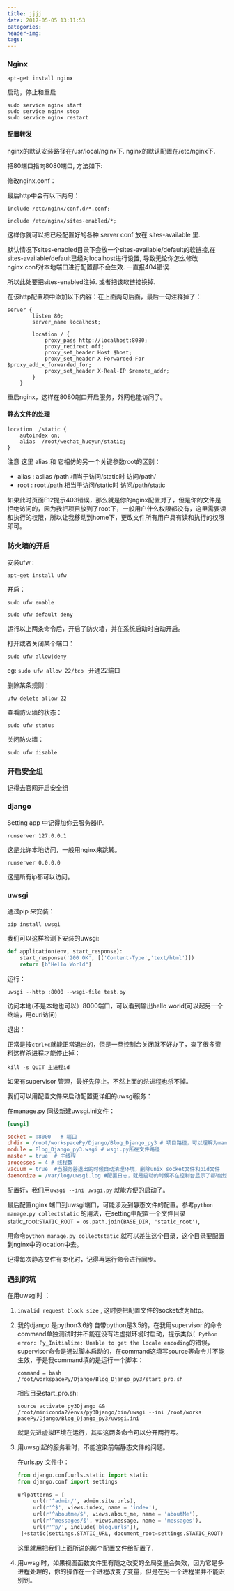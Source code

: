 ```yaml
---
title: jjjj
date: 2017-05-05 13:11:53
categories:
header-img:
tags:
---
```


### Nginx

`apt-get install nginx`

启动，停止和重启

```
sudo service nginx start
sudo service nginx stop
sudo service nginx restart
```

#### 配置转发

nginx的默认安装路径在/usr/local/nginx下. 
nginx的默认配置在/etc/nginx下.

把80端口指向8080端口, 方法如下:

修改nginx.conf：

最后http中会有以下两句：

`include /etc/nginx/conf.d/*.conf;`

`include /etc/nginx/sites-enabled/*;`

这样你就可以把已经配置好的各种 server conf 放在 sites-available 里.

默认情况下sites-enabled目录下会放一个sites-available/default的软链接,在sites-available/default已经对localhost进行设置, 导致无论你怎么修改nginx.conf对本地端口进行配置都不会生效. 一直报404错误.

所以此处要把sites-enabled注掉. 或者把该软链接换掉.



在该http配置项中添加以下内容：在上面两句后面，最后一句注释掉了：

```
server {
        listen 80;
        server_name localhost;

        location / {
            proxy_pass http://localhost:8080;
            proxy_redirect off;
            proxy_set_header Host $host;
            proxy_set_header X-Forwarded-For $proxy_add_x_forwarded_for;
            proxy_set_header X-Real-IP $remote_addr;
        }
    }
```

重启nginx，这样在8080端口开启服务，外网也能访问了。



#### 静态文件的处理

```nginx
location  /static {  
    autoindex on;  
    alias  /root/wechat_huoyun/static;  
} 
```

注意 这里 alias 和 它相仿的另一个关键参数root的区别：

* alias :  aslias /path  相当于访问/static时 访问/path/
* root :   root  /path   相当于访问/static时 访问/path/static



如果此时页面F12提示403错误，那么就是你的nginx配置对了，但是你的文件是拒绝访问的，因为我把项目放到了root下，一般用户什么权限都没有，这里需要读和执行的权限，所以让我移动到home下，更改文件所有用户具有读和执行的权限即可。






### 防火墙的开启

安装ufw :

`apt-get install ufw`

开启：

`sudo ufw enable`

 `sudo ufw default deny`

运行以上两条命令后，开启了防火墙，并在系统启动时自动开启。

打开或者关闭某个端口：

`sudo ufw allow|deny `

eg: `sudo ufw allow 22/tcp `       开通22端口

删除某条规则：

```
ufw delete allow 22
```

查看防火墙的状态：

`sudo ufw status`

关闭防火墙：

`sudo ufw disable`



### 开启安全组

记得去官网开启安全组



### django

Setting app 中记得加你云服务器IP.

`runserver 127.0.0.1`

这是允许本地访问，一般用nginx来跳转。

`runserver 0.0.0.0` 

这是所有ip都可以访问。



### uwsgi

通过pip 来安装：

`pip install uwsgi`

我们可以这样检测下安装的uwsgi:

```python
def application(env, start_response):
    start_response('200 OK', [('Content-Type','text/html')])
    return [b"Hello World"]
```

运行：

`uwsgi --http :8000 --wsgi-file test.py`

访问本地(不是本地也可以）8000端口，可以看到输出hello world(可以起另一个终端，用curl访问)



退出：

正常是按`ctrl+c`就能正常退出的，但是一旦控制台关闭就不好办了，查了很多资料这样杀进程才能停止掉：

`kill -s QUIT 主进程id` 

如果有supervisor 管理，最好先停止。不然上面的杀进程也杀不掉。



我们可以用配置文件来启动配置更详细的uwsgi服务：

在manage.py 同级新建uwsgi.ini文件：

```ini
[uwsgi]

socket = :8000   # 端口
chdir = /root/workspacePy/Django/Blog_Django_py3 # 项目路径，可以理解为manage.py所在路径
module = Blog_Django_py3.wsgi # wsgi.py所在文件路径
master = true  # 主线程
processes = 4 # 线程数
vacuum = true  #当服务器退出的时候自动清理环境，删除unix socket文件和pid文件
daemonize = /var/log/uwsgi.log #配置日志，就是启动的时候不在控制台显示了都输出到日志去了。
```

配置好，我们用`uwsgi --ini uwsgi.py` 就能方便的启动了。



最后配置nginx 端口到uwsgi端口，可能涉及到静态文件的配置。参考`python manage.py collectstatic` 的用法，在setting中配置一个文件目录static_root:`STATIC_ROOT = os.path.join(BASE_DIR, 'static_root')`,

用命令`python manage.py collectstatic` 就可以差生这个目录，这个目录要配置到nginx中的location中去。

记得每次静态文件有变化时，记得再运行命令进行同步。



### 遇到的坑

在用uwsgi时 ：

1. `invalid request block size`   , 这时要把配置文件的socket改为http。

2. 我的django 是python3.6的 自带python是3.5的，在我用supervisor 的命令command单独测试时并不能在没有进虚拟环境时启动，提示类似`[ Python error: Py_Initialize: Unable to get the locale encoding`的错误，supervisor命令是通过脚本启动的，在command这填写source等命令并不能生效，于是我command填的是运行一个脚本：

   ```
   command = bash /root/workspacePy/Django/Blog_Django_py3/start_pro.sh
   ```

   相应目录start_pro.sh:

   ```
   source activate py3Django && /root/miniconda2/envs/py3Django/bin/uwsgi --ini /root/works    pacePy/Django/Blog_Django_py3/uwsgi.ini
   ```

   就是先进虚拟环境在运行，其实这两条命令可以分开两行写。

3. 用uwsgi起的服务看时，不能渲染前端静态文件的问题。

   在urls.py 文件中：

   ```python
   from django.conf.urls.static import static
   from django.conf import settings
    
   urlpatterns = [
        url(r'^admin/', admin.site.urls),
        url(r'^$', views.index, name = 'index'),
        url(r'^aboutme/$', views.about_me, name = 'aboutMe'),
        url(r'^messages/$', views.message, name = 'messages'),
        url(r'^p/', include('blog.urls')),
    ]+static(settings.STATIC_URL, document_root=settings.STATIC_ROOT)
   ```

   这里就用把我们上面所说的那个配置文件给配置了.

4. 用uwsgi时，如果视图函数文件里有随之改变的全局变量会失效，因为它是多进程处理的，你的操作在一个进程改变了变量，但是在另一个进程里并不能识别到。 